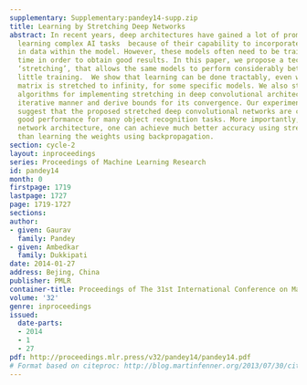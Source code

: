 ```yaml
---
supplementary: Supplementary:pandey14-supp.zip
title: Learning by Stretching Deep Networks
abstract: In recent years, deep architectures have gained a lot of prominence for
  learning complex AI tasks  because of their capability to incorporate complex variations
  in data within the model. However, these models often need to be trained for a long
  time in order to obtain good results. In this paper, we propose a technique, called
  ‘stretching’, that allows the same models to perform considerably better with very
  little training.  We show that learning can be done tractably, even when the weight
  matrix is stretched to infinity, for some specific models. We also study tractable
  algorithms for implementing stretching in deep convolutional architectures in an
  iterative manner and derive bounds for its convergence. Our experimental results
  suggest that the proposed stretched deep convolutional networks are capable of achieving
  good performance for many object recognition tasks. More importantly, for a fixed
  network architecture, one can achieve much better accuracy using stretching rather
  than learning the weights using backpropagation.
section: cycle-2
layout: inproceedings
series: Proceedings of Machine Learning Research
id: pandey14
month: 0
firstpage: 1719
lastpage: 1727
page: 1719-1727
sections: 
author:
- given: Gaurav
  family: Pandey
- given: Ambedkar
  family: Dukkipati
date: 2014-01-27
address: Bejing, China
publisher: PMLR
container-title: Proceedings of The 31st International Conference on Machine Learning
volume: '32'
genre: inproceedings
issued:
  date-parts:
  - 2014
  - 1
  - 27
pdf: http://proceedings.mlr.press/v32/pandey14/pandey14.pdf
# Format based on citeproc: http://blog.martinfenner.org/2013/07/30/citeproc-yaml-for-bibliographies/
---
```

